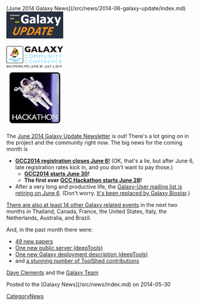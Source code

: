 <div class='newsItemHeader'>[June 2014 Galaxy News](/src/news/2014-06-galaxy-update/index.md)</div>

<div class='right'>
<a href='/src/galaxy-updates/2014-06/index.md'><img src="/src/images/logos/GalaxyUpdate200.png" alt="Galaxy Updates" width=150 /></a><br /><br /> <a href='/src/galaxy-updates/2014-06/index.md#registration-closes-june-6'><img src="/src/images/logos/GCC2014LogoWide200.png" alt="GCC2014: June 30 - July 2" width="150" /></a><br />
<a href='/src/galaxy-updates/2014-05/index.md#galaxy-hackathon-at-gcc2014'><img src="/src/images/logos/GCC2014HackLogoSquare.png" alt="GCC2014 Hackathon" width="150" /></a> 
</div>

The [June 2014 Galaxy Update Newsletter](/src/galaxy-updates/2014-06/index.md) is out!  There's a lot going on in the project and the community right now.  The big news for the coming month is
 
* **[GCC2014 registration closes June 6!](/src/galaxy-updates/2014-06/index.md#gcc2014-june-30---july-2-baltimore)**
    (OK, that's a lie, but after June 6, late registration rates kick in, and you don't want to pay those.)
  * **[GCC2014 starts June 30](/src/galaxy-updates/2014-06/index.md#gcc2014-june-30---july-2-baltimore)!**
  * **The first ever [GCC Hackathon starts June 28](/src/galaxy-updates/2014-06/index.md#galaxy-hackathon-at-gcc2014)!**
* After a very long and productive life, the [Galaxy-User mailing list is retiring on June 6](/src/galaxy-updates/2014-06/index.md#galaxy-user-being-retired-june-6).  (Don't worry. [It's been replaced by Galaxy Biostar](/src/galaxy-updates/2014-06/index.md#galaxy-user-being-retired-june-6).)

[There are also at least 14 other Galaxy related events](/src/galaxy-updates/2014-06/index.md#other-events) in the next two months in Thailand, Canada, France, the United States, Italy, the Netherlands, Australia, and Brazil.

And, in the past month there were:

* [49 new papers](/src/galaxy-updates/2014-06/index.md#new-papers)
* [One new public server (deepTools)](/src/galaxy-updates/2014-06/index.md#new-public-servers)
* [One new Galaxy deployment description (deepTools)](/src/galaxy-updates/2014-06/index.md#galaxy-community-hubs)
* and [a stunning number of ToolShed contributions](/src/galaxy-updates/2014-06/index.md#toolshed-contributions)

[Dave Clements](/src/people/dave-clements/index.md) and the [Galaxy Team](/src/galaxy-team/index.md)

<div class='newsItemFooter'>Posted to the [Galaxy News](/src/news/index.md) on 2014-05-30</div>

[CategoryNews](/src/category-news/index.md)
